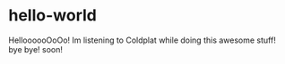 # hello-world
HelloooooOoOo!
Im listening to Coldplat while doing this awesome stuff!
bye bye! soon!
